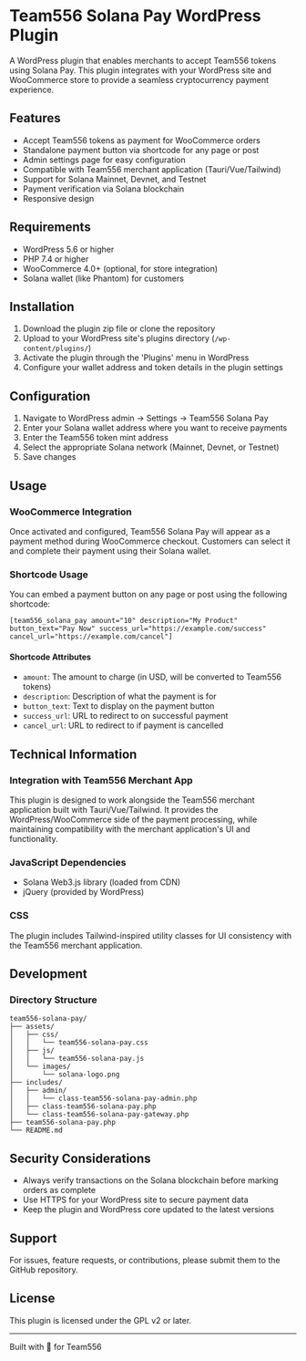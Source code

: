 # Team556 Solana Pay WordPress Plugin

A WordPress plugin that enables merchants to accept Team556 tokens using Solana Pay. This plugin integrates with your WordPress site and WooCommerce store to provide a seamless cryptocurrency payment experience.

## Features

- Accept Team556 tokens as payment for WooCommerce orders
- Standalone payment button via shortcode for any page or post
- Admin settings page for easy configuration
- Compatible with Team556 merchant application (Tauri/Vue/Tailwind)
- Support for Solana Mainnet, Devnet, and Testnet
- Payment verification via Solana blockchain
- Responsive design

## Requirements

- WordPress 5.6 or higher
- PHP 7.4 or higher
- WooCommerce 4.0+ (optional, for store integration)
- Solana wallet (like Phantom) for customers

## Installation

1. Download the plugin zip file or clone the repository
2. Upload to your WordPress site's plugins directory (`/wp-content/plugins/`)
3. Activate the plugin through the 'Plugins' menu in WordPress
4. Configure your wallet address and token details in the plugin settings

## Configuration

1. Navigate to WordPress admin → Settings → Team556 Solana Pay
2. Enter your Solana wallet address where you want to receive payments
3. Enter the Team556 token mint address
4. Select the appropriate Solana network (Mainnet, Devnet, or Testnet)
5. Save changes

## Usage

### WooCommerce Integration

Once activated and configured, Team556 Solana Pay will appear as a payment method during WooCommerce checkout. Customers can select it and complete their payment using their Solana wallet.

### Shortcode Usage

You can embed a payment button on any page or post using the following shortcode:

```
[team556_solana_pay amount="10" description="My Product" button_text="Pay Now" success_url="https://example.com/success" cancel_url="https://example.com/cancel"]
```

#### Shortcode Attributes

- `amount`: The amount to charge (in USD, will be converted to Team556 tokens)
- `description`: Description of what the payment is for
- `button_text`: Text to display on the payment button
- `success_url`: URL to redirect to on successful payment
- `cancel_url`: URL to redirect to if payment is cancelled

## Technical Information

### Integration with Team556 Merchant App

This plugin is designed to work alongside the Team556 merchant application built with Tauri/Vue/Tailwind. It provides the WordPress/WooCommerce side of the payment processing, while maintaining compatibility with the merchant application's UI and functionality.

### JavaScript Dependencies

- Solana Web3.js library (loaded from CDN)
- jQuery (provided by WordPress)

### CSS 

The plugin includes Tailwind-inspired utility classes for UI consistency with the Team556 merchant application.

## Development

### Directory Structure

```
team556-solana-pay/
├── assets/
│   ├── css/
│   │   └── team556-solana-pay.css
│   ├── js/
│   │   └── team556-solana-pay.js
│   └── images/
│       └── solana-logo.png
├── includes/
│   ├── admin/
│   │   └── class-team556-solana-pay-admin.php
│   ├── class-team556-solana-pay.php
│   └── class-team556-solana-pay-gateway.php
├── team556-solana-pay.php
└── README.md
```

## Security Considerations

- Always verify transactions on the Solana blockchain before marking orders as complete
- Use HTTPS for your WordPress site to secure payment data
- Keep the plugin and WordPress core updated to the latest versions

## Support

For issues, feature requests, or contributions, please submit them to the GitHub repository.

## License

This plugin is licensed under the GPL v2 or later.

---

Built with 💜 for Team556 